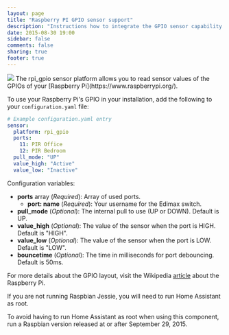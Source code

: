 ```yaml
---
layout: page
title: "Raspberry PI GPIO sensor support"
description: "Instructions how to integrate the GPIO sensor capability of a Raspberry PI into Home Assistant."
date: 2015-08-30 19:00
sidebar: false
comments: false
sharing: true
footer: true
---
```


<img src='/images/supported_brands/raspberry-pi.png' class='brand pull-right' />
The rpi_gpio sensor platform allows you to read sensor values of the GPIOs of your [Raspberry Pi](https://www.raspberrypi.org/).

To use your Raspberry Pi's GPIO in your installation, add the following to your `configuration.yaml` file:

```yaml
# Example configuration.yaml entry
sensor:
  platform: rpi_gpio
  ports:
    11: PIR Office
    12: PIR Bedroom
  pull_mode: "UP"
  value_high: "Active"
  value_low: "Inactive"
```

Configuration variables:

- **ports** array (*Required*): Array of used ports.
  - **port: name** (*Required*): Your username for the Edimax switch.
- **pull_mode** (*Optional*): The internal pull to use (UP or DOWN). Default is UP.
- **value_high** (*Optional*): The value of the sensor when the port is HIGH. Default is "HIGH".
- **value_low** (*Optional*): The value of the sensor when the port is LOW. Default is "LOW".
- **bouncetime** (*Optional*): The time in milliseconds for port debouncing. Default is 50ms.

For more details about the GPIO layout, visit the Wikipedia [article](https://en.wikipedia.org/wiki/Raspberry_Pi#GPIO_connector) about the Raspberry Pi.

<p class='note warning'>
If you are not running Raspbian Jessie, you will need to run Home Assistant as root.
</p>

<p class='note warning'>
To avoid having to run Home Assistant as root when using this component, run a Raspbian version released at or after September 29, 2015.
</p>
